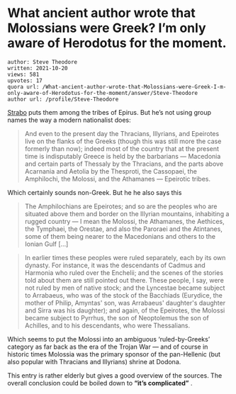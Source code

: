 # What ancient author wrote that Molossians were Greek? I’m only aware of Herodotus for the moment.

	author: Steve Theodore
	written: 2021-10-20
	views: 581
	upvotes: 17
	quora url: /What-ancient-author-wrote-that-Molossians-were-Greek-I-m-only-aware-of-Herodotus-for-the-moment/answer/Steve-Theodore
	author url: /profile/Steve-Theodore


[Strabo](https://penelope.uchicago.edu/Thayer/e/roman/texts/strabo/7g*.html) puts them among the tribes of Epirus. But he’s not using group names the way a modern nationalist does:

> And even to the present day the Thracians, Illyrians, and Epeirotes live on the flanks of the Greeks (though this was still more the case formerly than now); indeed most of the country that at the present time is indisputably Greece is held by the barbarians — Macedonia and certain parts of Thessaly by the Thracians, and the parts above Acarnania and Aetolia by the Thesproti, the Cassopaei, the Amphilochi, the Molossi, and the Athamanes — Epeirotic tribes.

Which certainly sounds non-Greek. But he he also says this

> The Amphilochians are Epeirotes; and so are the peoples who are situated above them and border on the Illyrian mountains, inhabiting a rugged country — I mean the Molossi, the Athamanes, the Aethices, the Tymphaei, the Orestae, and also the Paroraei and the Atintanes, some of them being nearer to the Macedonians and others to the Ionian Gulf […]

> In earlier times these peoples were ruled separately, each by its own dynasty. For instance, it was the descendants of Cadmus and Harmonia who ruled over the Enchelii; and the scenes of the stories told about them are still pointed out there. These people, I say, were not ruled by men of native stock; and the Lyncestae became subject to Arrabaeus, who was of the stock of the Bacchiads (Eurydice, the mother of Philip, Amyntas' son, was Arrabaeus' daughter's daughter and Sirra was his daughter); and again, of the Epeirotes, the Molossi became subject to Pyrrhus, the son of Neoptolemus the son of Achilles, and to his descendants, who were Thessalians.

Which seems to put the Molossi into an ambiguous ‘ruled-by-Greeks’ category as far back as the era of the Trojan War — and of course in historic times Molossia was the primary sponsor of the pan-Hellenic (but also popular with Thracians and Illyrians) shrine at Dodona.

This entry is rather elderly but gives a good overview of the sources. The overall conclusion could be boiled down to __“it’s complicated”__ .




